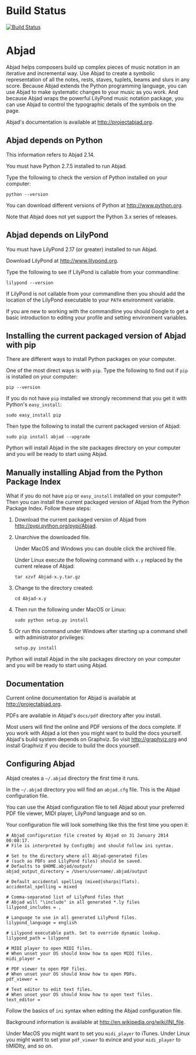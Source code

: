 Build Status
==============

[![Build Status](https://travis-ci.org/Abjad/abjad.svg?branch=master)](https://travis-ci.org/Abjad/abjad)

Abjad
=====

Abjad helps composers build up complex pieces of music notation in an iterative
and incremental way. Use Abjad to create a symbolic representation of all the
notes, rests, staves, tuplets, beams and slurs in any score. Because Abjad
extends the Python programming language, you can use Abjad to make systematic
changes to your music as you work. And because Abjad wraps the powerful
LilyPond music notation package, you can use Abjad to control the typographic
details of the symbols on the page.

Abjad's documentation is available at http://projectabjad.org.


Abjad depends on Python
-----------------------

This information refers to Abjad 2.14.

You must have Python 2.7.5 installed to run Abjad.

Type the following to check the version of Python installed on your computer:

    python --version

You can download different versions of Python at http://www.python.org.

Note that Abjad does not yet support the Python 3.x series of releases.


Abjad depends on LilyPond
-------------------------

You must have LilyPond 2.17 (or greater) installed to run Abjad.

Download LilyPond at http://www.lilypond.org.

Type the following to see if LilyPond is callable from your commandline:

    lilypond --version

If LilyPond is not callable from your commandline then you should add the
location of the LilyPond executable to your ``PATH`` environment variable.

If you are new to working with the commandline you should Google to get a basic
introduction to editing your profile and setting environment variables.


Installing the current packaged version of Abjad with pip
---------------------------------------------------------

There are different ways to install Python packages on your computer.

One of the most direct ways is with ``pip``.  Type the following to find out if
``pip`` is installed on your computer:

    pip --version

If you do not have ``pip`` installed we strongly recommend that you get it with
Python's ``easy_install``:

    sudo easy_install pip

Then type the following to install the current packaged version of Abjad:

    sudo pip install abjad --upgrade

Python will install Abjad in the site packages directory on your computer and
you will be ready to start using Abjad.


Manually installing Abjad from the Python Package Index
-------------------------------------------------------

What if you do not have ``pip`` or ``easy_install`` installed on your computer?
Then you can install the current packaged version of Abjad from the Python
Package Index. Follow these steps:

1.  Download the current packaged version of Abjad from 
    http://pypi.python.org/pypi/Abjad.

2.  Unarchive the downloaded file.

    Under MacOS and Windows you can double click the archived file.

    Under Linux execute the following command with ``x.y`` replaced by 
    the current release of Abjad:
    
        tar xzvf Abjad-x.y.tar.gz
    
3.  Change to the directory created:

        cd Abjad-x.y

4.  Then run the following under MacOS or Linux:

        sudo python setup.py install

5.  Or run this command under Windows after starting up a command shell 
    with administrator privileges:

        setup.py install

Python will install Abjad in the site packages directory on your computer and
you will be ready to start using Abjad.


Documentation
-------------

Current online documentation for Abjad is available at http://projectabjad.org.

PDFs are available in Abjad's ``docs/pdf`` directory after you install.

Most users will find the online and PDF versions of the docs complete. If you
work with Abjad a lot then you might want to build the docs yourself. Abjad's
build system depends on Graphviz. So visit http://graphviz.org and install
Graphviz if you decide to build the docs yourself. 


Configuring Abjad
-----------------

Abjad creates a ``~/.abjad`` directory the first time it runs.

In the ``~/.abjad`` directory you will find an ``abjad.cfg`` file. This is the
Abjad configuration file.

You can use the Abjad configuration file to tell Abjad about your preferred PDF
file viewer, MIDI player, LilyPond language and so on.

Your configuration file will look something like this the first time you open
it:

    # Abjad configuration file created by Abjad on 31 January 2014 00:08:17.
    # File is interpreted by ConfigObj and should follow ini syntax.

    # Set to the directory where all Abjad-generated files
    # (such as PDFs and LilyPond files) should be saved.
    # Defaults to $HOME.abjad/output/
    abjad_output_directory = /Users/username/.abjad/output

    # Default accidental spelling (mixed|sharps|flats).
    accidental_spelling = mixed

    # Comma-separated list of LilyPond files that 
    # Abjad will "\include" in all generated *.ly files
    lilypond_includes = ,

    # Language to use in all generated LilyPond files.
    lilypond_language = english

    # Lilypond executable path. Set to override dynamic lookup.
    lilypond_path = lilypond

    # MIDI player to open MIDI files.
    # When unset your OS should know how to open MIDI files.
    midi_player = 

    # PDF viewer to open PDF files.
    # When unset your OS should know how to open PDFs.
    pdf_viewer = 

    # Text editor to edit text files.
    # When unset your OS should know how to open text files.
    text_editor = 

Follow the basics of ``ini`` syntax when editing the Abjad configuration file.

Background information is available at http://en.wikipedia.org/wiki/INI_file.

Under MacOS you might want to set you ``midi_player`` to iTunes. Under Linux
you might want to set your ``pdf_viewer`` to evince and your ``midi_player``
to tiMIDIty, and so on.